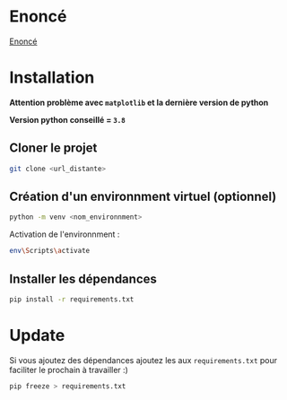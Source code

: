# Enoncé

[Enoncé](Enonce.pdf)

# Installation

**Attention problème avec `matplotlib` et la dernière version de python**

**Version python conseillé = `3.8`**

## Cloner le projet 

```bash
git clone <url_distante>
```

## Création d'un environnment virtuel (optionnel)

```bash
python -m venv <nom_environnment>
```

Activation de l'environnment : 

```bash
env\Scripts\activate
```

## Installer les dépendances

```bash
pip install -r requirements.txt
```

# Update 

Si vous ajoutez des dépendances ajoutez les aux `requirements.txt` pour faciliter le prochain à travailler :)

```bash
pip freeze > requirements.txt
```